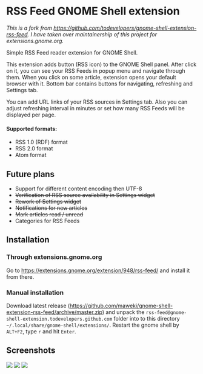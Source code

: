 # RSS Feed GNOME Shell extension

*This is a fork from https://github.com/todevelopers/gnome-shell-extension-rss-feed. I have taken over maintainership of this project for extensions.gnome.org.*

Simple RSS Feed reader extension for GNOME Shell.

This extension adds button (RSS icon) to the GNOME Shell panel. After click on it, you can see your RSS Feeds in popup menu and navigate through them. When you click on some article, extension opens your default browser with it. Bottom bar contains buttons for navigating, refreshing and Settings tab.

You can add URL links of your RSS sources in Settings tab. Also you can adjust refreshing interval in minutes or set how many RSS Feeds will be displayed per page.

#### Supported formats:

* RSS 1.0 (RDF) format
* RSS 2.0 format
* Atom format

## Future plans

* Support for different content encoding then UTF-8
* ~~Verification of RSS source availability in Settings widget~~
* ~~Rework of Settings widget~~
* ~~Notifications for new articles~~
* ~~Mark articles read / unread~~
* Categories for RSS Feeds

## Installation

### Through extensions.gnome.org

Go to https://extensions.gnome.org/extension/948/rss-feed/ and install it from there.

### Manual installation

Download latest release (https://github.com/maweki/gnome-shell-extension-rss-feed/archive/master.zip) and unpack the `rss-feed@gnome-shell-extension.todevelopers.github.com` folder into to this directory `~/.local/share/gnome-shell/extensions/`. Restart the gnome shell by `ALT+F2`, type `r` and hit `Enter`.

## Screenshots

![](http://i.imgur.com/JUUwRU2.png)
![](http://i.imgur.com/QMzeBDC.png)
![](http://i.imgur.com/ZunKk5b.png)
